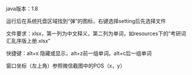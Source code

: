 java版本：1.8

运行后在系统托盘区域找到“弹”的图标，右键选择setting后先选择文件

文件要求：xlsx，第一列为中文释义，第二列为单词，如resources下的“考研词汇乱序版上册.xlsx”

快捷键：alt+x 隐藏或显示，alt+z前一组单词。alt+c后一组单词

窗口坐标（左上角）参照微信截图中的POS（x，y）
